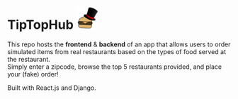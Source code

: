 # TipTopHub <img src="/logo_nobg_sm.png" width="50" title="Logo">

This repo hosts the **frontend** & **backend** of an app that allows users to order  
simulated items from real restaurants based on the types of food served at the restaurant.  
Simply enter a zipcode, browse the top 5 restaurants provided, and place your (fake) order!  

Built with React.js and Django. 
